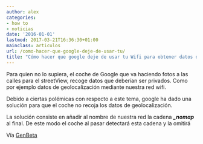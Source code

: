 ```yaml
---
author: alex
categories:
- how to
- noticias
date: '2016-01-01'
lastmod: 2017-03-21T16:36:30+01:00
mainclass: articulos
url: /como-hacer-que-google-deje-de-usar-tu/
title: "Cómo hacer que google deje de usar tu Wifi para obtener datos de geolocalización"
---
```


Para quien no lo supiera, el coche de Google que va haciendo fotos a las calles para el streetView, recoge datos que deberían ser privados. Como por ejemplo datos de geolocalización mediante nuestra red wifi.

Debido a ciertas polémicas con respecto a este tema, google ha dado una solución para que el coche no recoja los datos de geolocalización.

<!--more--><!--ad-->

La solución consiste en añadir al nombre de nuestra red la cadena ***_nomap*** al final. De este modo el coche al pasar detectará esta cadena y la omitirá

Vía <a target='_blank' href="http://www.genbeta.com/seguridad/quieres-que-google-deje-de-usar-tu-wifi-para-obtener-datos-de-geolocalizacion-solo-hay-que-cambiarle-el-nombre">GenBeta</a>
